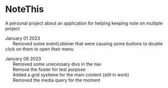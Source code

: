 # NoteThis
A personal project about an application for helping keeping note on multiple project


January 01 2023<br />
&nbsp;&nbsp;&nbsp;&nbsp;&nbsp;&nbsp;Removed some eventListener that were causing some buttons to double click on them to open their menu

January 06 2023<br />
&nbsp;&nbsp;&nbsp;&nbsp;&nbsp;&nbsp;Removed some unecessary divs in the nav<br />
&nbsp;&nbsp;&nbsp;&nbsp;&nbsp;&nbsp;Remove the footer for test purpose<br />
&nbsp;&nbsp;&nbsp;&nbsp;&nbsp;&nbsp;Added a grid systeme for the main content (still in work)<br />
&nbsp;&nbsp;&nbsp;&nbsp;&nbsp;&nbsp;Removed the media query for the moment <br />